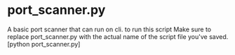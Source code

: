 # port_scanner.py
A basic port scanner that can run on cli.
to run this script Make sure to replace port_scanner.py with the actual name of the script file you've saved. [python port_scanner.py]
